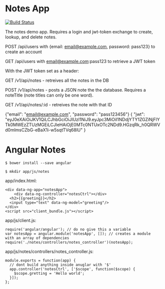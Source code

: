 Notes App
==============================
[![Build Status](https://travis-ci.org/crenwick/sea-b24-notes.svg?branch=master)](https://travis-ci.org/crenwick/sea-b24-notes)

The notes demo app. Requires a login and jwt-token exchange to create, lookup, and delete notes.

POST /api/users with {email: email@example.com, password: pass123} to create an account

GET /api/users with email@example.com:pass123 to retrieve a JWT token

With the JWT token set as a header:

GET /v1/api/notes - retreives all the notes in the DB

POST /v1/api/notes - posts a JSON note the the database. Requires a noteTitle (note titles can only be one word).

GET /v1/api/notes/:id - retreives the note with that ID

{"email": "email@example.com", "password": "pass123456"}
{
    "jwt": "eyJ0eXAiOiJKV1QiLCJhbGciOiJIUzI1NiJ9.eyJpc3MiOiI1NDdjYTY1ZGZiNjFlYTk0MWEzZTUzMGEiLCJleHAiOjE0MTc0NTUxOTc2NDd9.HGzqRk_h0QRWVd0mlmsCZbG-eBaX1i-w5sqtTVq68lU"
}

Angular Notes
==============

`$ bower install --save angular`

`$ mkdir app/js/notes`

app/index.html:
```
<div data-ng-app="notesApp">
    <div data-ng-controller="notesCtrl"></div>
  <h2>{{greeting}}</h2>
  <input type="text" data-ng-model="greeting"/>
</div>
<script src="client_bundle.js"></script>
```

app/js/client.js:
```
require('angular/angular'); // do no give this a variable
var notesApp = angular.module('notesApp', []); // creates a module with an array of dependencies
require('./notes/controllers/notes_controller')(notesApp);
```

app/js/notes/controllers/notes_controller.js:
```
module.exports = function(app) {
  // dont build anything inside anuglar with '$'
  app.controller('notesCtrl', ['$scope', function($scope) {
    $scope.gretting = 'Hello world';
  }]);
};
```
